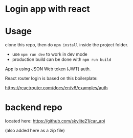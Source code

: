 # Login app with react

# Usage

clone this repo, then do `npm install` inside the project folder.

- use `npm run dev` to work in dev mode
- production build can be done with `npm run build`

App is using JSON Web token (JWT) auth.

React router login is based on this boilerplate:

https://reactrouter.com/docs/en/v6/examples/auth

# backend repo

located here: https://github.com/skylite21/car_api

(also added here as a zip file)
